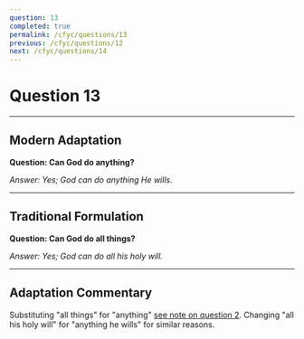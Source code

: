 ```yaml
---
question: 13
completed: true
permalink: /cfyc/questions/13
previous: /cfyc/questions/12
next: /cfyc/questions/14
---
```

# Question 13

---
## Modern Adaptation
**Question: Can God do anything?**

*Answer: Yes; God can do anything He wills.*

---
## Traditional Formulation
**Question: Can God do all things?**

*Answer: Yes; God can do all his holy will.*

---
## Adaptation Commentary
Substituting "all things" for "anything" [see note on question 2](/cfyc/questions/2).
Changing "all his holy will" for "anything he wills" for similar reasons.
